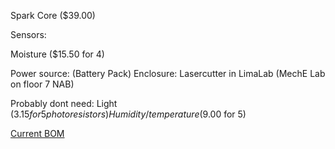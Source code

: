Spark Core ($39.00)

Sensors:

  Moisture ($15.50 for 4)
      
  Power source: (Battery Pack)
  Enclosure: Lasercutter in LimaLab (MechE Lab on floor 7 NAB)

 Probably dont need:
      Light ($3.15 for 5 photoresistors)
      Humidity / temperature ($9.00 for 5)

[Current BOM](https://docs.google.com/spreadsheets/d/1rid6ozdVW8G5P-cYJESIjIxpRVCzkYWl03EtkWTRMF8/edit#gid=0)

